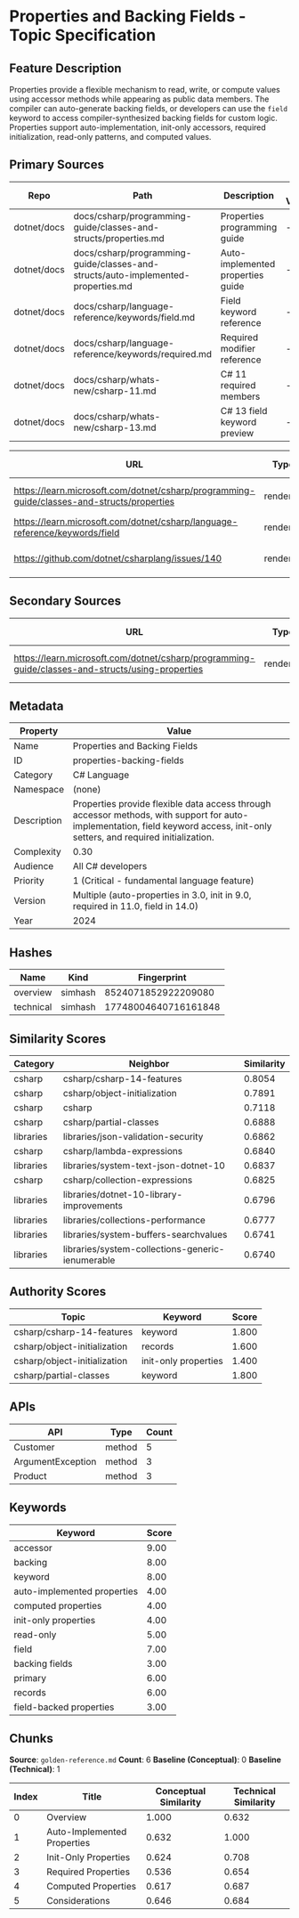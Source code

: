 # Properties and Backing Fields - Topic Specification

## Feature Description

Properties provide a flexible mechanism to read, write, or compute values using accessor methods while appearing as public data members. The compiler can auto-generate backing fields, or developers can use the `field` keyword to access compiler-synthesized backing fields for custom logic. Properties support auto-implementation, init-only accessors, required initialization, read-only patterns, and computed values.

## Primary Sources

| Repo | Path | Description | Last Verified |
| --- | --- | --- | --- |
| dotnet/docs | docs/csharp/programming-guide/classes-and-structs/properties.md | Properties programming guide | - |
| dotnet/docs | docs/csharp/programming-guide/classes-and-structs/auto-implemented-properties.md | Auto-implemented properties guide | - |
| dotnet/docs | docs/csharp/language-reference/keywords/field.md | Field keyword reference | - |
| dotnet/docs | docs/csharp/language-reference/keywords/required.md | Required modifier reference | - |
| dotnet/docs | docs/csharp/whats-new/csharp-11.md | C# 11 required members | - |
| dotnet/docs | docs/csharp/whats-new/csharp-13.md | C# 13 field keyword preview | - |

| URL | Type | Description | Last Verified |
| --- | --- | --- | --- |
| https://learn.microsoft.com/dotnet/csharp/programming-guide/classes-and-structs/properties | rendered | Official properties documentation | - |
| https://learn.microsoft.com/dotnet/csharp/language-reference/keywords/field | rendered | Field keyword documentation | - |
| https://github.com/dotnet/csharplang/issues/140 | rendered | Field keyword proposal and discussion | - |

## Secondary Sources

| URL | Type | Description | Last Verified |
| --- | --- | --- | --- |
| https://learn.microsoft.com/dotnet/csharp/programming-guide/classes-and-structs/using-properties | rendered | Using properties guide | - |

## Metadata

| Property | Value |
| --- | --- |
| Name | Properties and Backing Fields |
| ID | properties-backing-fields |
| Category | C# Language |
| Namespace | (none) |
| Description | Properties provide flexible data access through accessor methods, with support for auto-implementation, field keyword access, init-only setters, and required initialization. |
| Complexity | 0.30 |
| Audience | All C# developers |
| Priority | 1 (Critical - fundamental language feature) |
| Version | Multiple (auto-properties in 3.0, init in 9.0, required in 11.0, field in 14.0) |
| Year | 2024 |

## Hashes

| Name | Kind | Fingerprint |
|------|------|-------------|
| overview | simhash | 8524071852922209080 |
| technical | simhash | 17748004640716161848 |

## Similarity Scores

| Category | Neighbor | Similarity |
|----------|----------|------------|
| csharp | csharp/csharp-14-features | 0.8054 |
| csharp | csharp/object-initialization | 0.7891 |
| csharp | csharp | 0.7118 |
| csharp | csharp/partial-classes | 0.6888 |
| libraries | libraries/json-validation-security | 0.6862 |
| csharp | csharp/lambda-expressions | 0.6840 |
| libraries | libraries/system-text-json-dotnet-10 | 0.6837 |
| csharp | csharp/collection-expressions | 0.6825 |
| libraries | libraries/dotnet-10-library-improvements | 0.6796 |
| libraries | libraries/collections-performance | 0.6777 |
| libraries | libraries/system-buffers-searchvalues | 0.6741 |
| libraries | libraries/system-collections-generic-ienumerable | 0.6740 |

## Authority Scores

| Topic | Keyword | Score |
|-------|---------|-------|
| csharp/csharp-14-features | keyword | 1.800 |
| csharp/object-initialization | records | 1.600 |
| csharp/object-initialization | init-only properties | 1.400 |
| csharp/partial-classes | keyword | 1.800 |

## APIs

| API | Type | Count |
|-----|------|-------|
| Customer | method | 5 |
| ArgumentException | method | 3 |
| Product | method | 3 |

## Keywords

| Keyword | Score |
|---------|-------|
| accessor | 9.00 |
| backing | 8.00 |
| keyword | 8.00 |
| auto-implemented properties | 4.00 |
| computed properties | 4.00 |
| init-only properties | 4.00 |
| read-only | 5.00 |
| field | 7.00 |
| backing fields | 3.00 |
| primary | 6.00 |
| records | 6.00 |
| field-backed properties | 3.00 |

## Chunks

**Source**: `golden-reference.md`
**Count**: 6
**Baseline (Conceptual)**: 0
**Baseline (Technical)**: 1

| Index | Title | Conceptual Similarity | Technical Similarity |
|-------|-------|----------------------|---------------------|
| 0 | Overview | 1.000 | 0.632 |
| 1 | Auto-Implemented Properties | 0.632 | 1.000 |
| 2 | Init-Only Properties | 0.624 | 0.708 |
| 3 | Required Properties | 0.536 | 0.654 |
| 4 | Computed Properties | 0.617 | 0.687 |
| 5 | Considerations | 0.646 | 0.684 |
